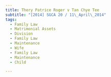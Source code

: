 ```yaml
---
title: Thery Patrice Roger v Tan Chye Tee 
subtitle: "[2014] SGCA 20 / 11\_April\_2014"
tags:
  - Family Law
  - Matrimonial Assets
  - Division
  - Family Law
  - Maintenance
  - Wife
  - Family Law
  - Maintenance
  - Child

---
```


